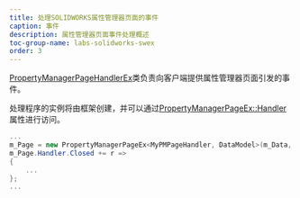 ```yaml
---
title: 处理SOLIDWORKS属性管理器页面的事件
caption: 事件
description: 属性管理器页面事件处理概述
toc-group-name: labs-solidworks-swex
order: 3
---
```

[PropertyManagerPageHandlerEx](https://docs.codestack.net/swex/pmpage/html/T_CodeStack_SwEx_PMPage_PropertyManagerPageHandlerEx.htm)类负责向客户端提供属性管理器页面引发的事件。

处理程序的实例将由框架创建，并可以通过[PropertyManagerPageEx::Handler](https://docs.codestack.net/swex/pmpage/html/P_CodeStack_SwEx_PMPage_PropertyManagerPageEx_2_Handler.htm)属性进行访问。

~~~ cs
...
m_Page = new PropertyManagerPageEx<MyPMPageHandler, DataModel>(m_Data, m_App);
m_Page.Handler.Closed += r =>
{
    ...
};
...
~~~